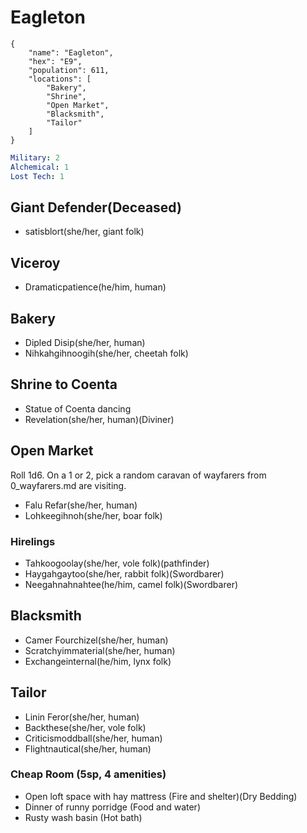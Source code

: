 # Eagleton

```
{
    "name": "Eagleton",
    "hex": "E9",
    "population": 611,
    "locations": [
        "Bakery",
        "Shrine",
        "Open Market",
        "Blacksmith",
        "Tailor"
    ]
}
```
```yml
Military: 2
Alchemical: 1
Lost Tech: 1
```

## Giant Defender(Deceased)
- satisblort(she/her, giant folk)

## Viceroy
- Dramaticpatience(he/him, human)

## Bakery
- Dipled Disip(she/her, human)
- Nihkahgihnoogih(she/her, cheetah folk)

## Shrine to Coenta
- Statue of Coenta dancing
- Revelation(she/her, human)(Diviner)

## Open Market
Roll 1d6. On a 1 or 2, pick a random caravan of wayfarers from 0_wayfarers.md are visiting.
- Falu Refar(she/her, human)
- Lohkeegihnoh(she/her, boar folk)

### Hirelings
- Tahkoogoolay(she/her, vole folk)(pathfinder)
- Haygahgaytoo(she/her, rabbit folk)(Swordbarer)
- Neegahnahnahtee(he/him, camel folk)(Swordbarer)

## Blacksmith
- Camer Fourchizel(she/her, human)
- Scratchyimmaterial(she/her, human)
- Exchangeinternal(he/him, lynx folk)

## Tailor
- Linin Feror(she/her, human)
- Backthese(she/her, vole folk)
- Criticismoddball(she/her, human)
- Flightnautical(she/her, human)

### Cheap Room (5sp, 4 amenities)
- Open loft space with hay mattress (Fire and shelter)(Dry Bedding)
- Dinner of runny porridge (Food and water)
- Rusty wash basin (Hot bath)